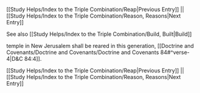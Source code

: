 [[Study Helps/Index to the Triple Combination/Reap|Previous Entry]]  ||  [[Study Helps/Index to the Triple Combination/Reason, Reasons|Next Entry]]

 See also [[Study Helps/Index to the Triple Combination/Build, Built|Build]]

 temple in New Jerusalem shall be reared in this generation, [[Doctrine and Covenants/Doctrine and Covenants/Doctrine and Covenants 84#^verse-4|D&C 84:4]].

[[Study Helps/Index to the Triple Combination/Reap|Previous Entry]]  ||  [[Study Helps/Index to the Triple Combination/Reason, Reasons|Next Entry]]